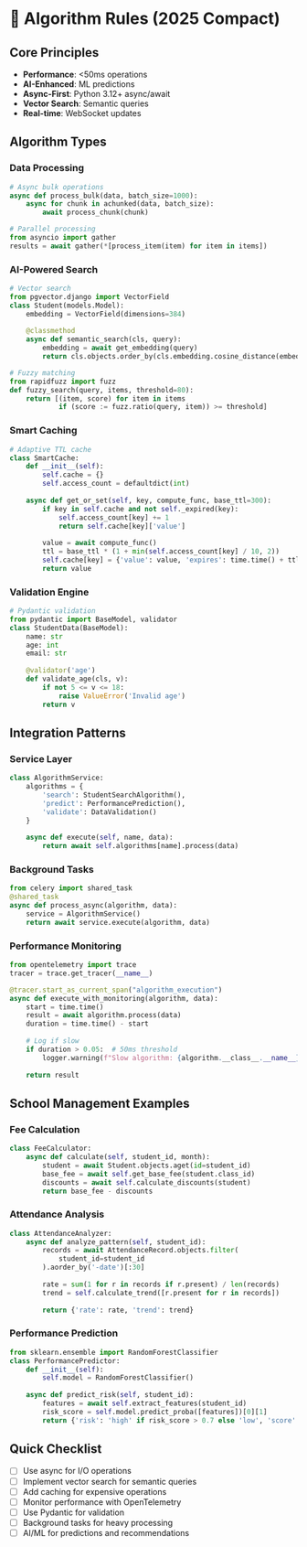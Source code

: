 # 🧠 Algorithm Rules (2025 Compact)

## Core Principles
- **Performance**: <50ms operations
- **AI-Enhanced**: ML predictions
- **Async-First**: Python 3.12+ async/await
- **Vector Search**: Semantic queries
- **Real-time**: WebSocket updates

## Algorithm Types

### Data Processing
```python
# Async bulk operations
async def process_bulk(data, batch_size=1000):
    async for chunk in achunked(data, batch_size):
        await process_chunk(chunk)

# Parallel processing
from asyncio import gather
results = await gather(*[process_item(item) for item in items])
```

### AI-Powered Search
```python
# Vector search
from pgvector.django import VectorField
class Student(models.Model):
    embedding = VectorField(dimensions=384)
    
    @classmethod
    async def semantic_search(cls, query):
        embedding = await get_embedding(query)
        return cls.objects.order_by(cls.embedding.cosine_distance(embedding))[:10]

# Fuzzy matching
from rapidfuzz import fuzz
def fuzzy_search(query, items, threshold=80):
    return [(item, score) for item in items 
            if (score := fuzz.ratio(query, item)) >= threshold]
```

### Smart Caching
```python
# Adaptive TTL cache
class SmartCache:
    def __init__(self):
        self.cache = {}
        self.access_count = defaultdict(int)
    
    async def get_or_set(self, key, compute_func, base_ttl=300):
        if key in self.cache and not self._expired(key):
            self.access_count[key] += 1
            return self.cache[key]['value']
        
        value = await compute_func()
        ttl = base_ttl * (1 + min(self.access_count[key] / 10, 2))
        self.cache[key] = {'value': value, 'expires': time.time() + ttl}
        return value
```

### Validation Engine
```python
# Pydantic validation
from pydantic import BaseModel, validator
class StudentData(BaseModel):
    name: str
    age: int
    email: str
    
    @validator('age')
    def validate_age(cls, v):
        if not 5 <= v <= 18:
            raise ValueError('Invalid age')
        return v
```

## Integration Patterns

### Service Layer
```python
class AlgorithmService:
    algorithms = {
        'search': StudentSearchAlgorithm(),
        'predict': PerformancePrediction(),
        'validate': DataValidation()
    }
    
    async def execute(self, name, data):
        return await self.algorithms[name].process(data)
```

### Background Tasks
```python
from celery import shared_task
@shared_task
async def process_async(algorithm, data):
    service = AlgorithmService()
    return await service.execute(algorithm, data)
```

### Performance Monitoring
```python
from opentelemetry import trace
tracer = trace.get_tracer(__name__)

@tracer.start_as_current_span("algorithm_execution")
async def execute_with_monitoring(algorithm, data):
    start = time.time()
    result = await algorithm.process(data)
    duration = time.time() - start
    
    # Log if slow
    if duration > 0.05:  # 50ms threshold
        logger.warning(f"Slow algorithm: {algorithm.__class__.__name__} took {duration:.3f}s")
    
    return result
```

## School Management Examples

### Fee Calculation
```python
class FeeCalculator:
    async def calculate(self, student_id, month):
        student = await Student.objects.aget(id=student_id)
        base_fee = await self.get_base_fee(student.class_id)
        discounts = await self.calculate_discounts(student)
        return base_fee - discounts
```

### Attendance Analysis
```python
class AttendanceAnalyzer:
    async def analyze_pattern(self, student_id):
        records = await AttendanceRecord.objects.filter(
            student_id=student_id
        ).aorder_by('-date')[:30]
        
        rate = sum(1 for r in records if r.present) / len(records)
        trend = self.calculate_trend([r.present for r in records])
        
        return {'rate': rate, 'trend': trend}
```

### Performance Prediction
```python
from sklearn.ensemble import RandomForestClassifier
class PerformancePredictor:
    def __init__(self):
        self.model = RandomForestClassifier()
    
    async def predict_risk(self, student_id):
        features = await self.extract_features(student_id)
        risk_score = self.model.predict_proba([features])[0][1]
        return {'risk': 'high' if risk_score > 0.7 else 'low', 'score': risk_score}
```

## Quick Checklist
- [ ] Use async for I/O operations
- [ ] Implement vector search for semantic queries
- [ ] Add caching for expensive operations
- [ ] Monitor performance with OpenTelemetry
- [ ] Use Pydantic for validation
- [ ] Background tasks for heavy processing
- [ ] AI/ML for predictions and recommendations